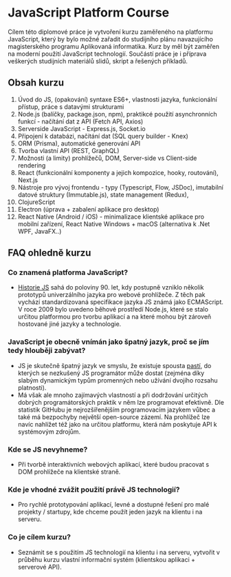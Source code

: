 # JavaScript Platform Course

Cílem této diplomové práce je vytvoření kurzu zaměřeného na platformu JavaScript, který by bylo možné zařadit do studijního plánu navazujícího magisterského programu Aplikovaná informatika. Kurz by měl být zaměřen na moderní použití JavaScript technologií. Součástí práce je i příprava veškerých studijních materiálů slidů, skript a řešených příkladů.

## Obsah kurzu

1. Úvod do JS, (opakování) syntaxe ES6+, vlastnosti jazyka, funkcionální přístup, práce s datavými strukturami
2. Node.js (balíčky, package.json, npm), praktikcé použití asynchronních funkcí - načítání dat z API (Fetch API, Axios)
3. Serverside JavaScript - Express.js, Socket.io
4. Připojení k databázi, načítání dat (SQL query builder - Knex)
5. ORM (Prisma), automatické generování API
6. Tvorba vlastní API (REST, GraphQL)
7. Možnosti (a limity) prohlížečů, DOM, Server-side vs Client-side rendering 
8. React (funkcionální komponenty a jejich kompozice, hooky, routování), Next.js
9. Nástroje pro vývoj frontendu - typy (Typescript, Flow, JSDoc), imutabilní datové struktury (Immutable.js), state management (Redux), 
10. ClojureScript
11. Electron (úprava + zabalení aplikace pro desktop)
12. React Native (Android / iOS) - minimalizace klientské aplikace pro mobilní zařízení, React Native Windows + macOS (alternativa k .Net WPF, JavaFX..)

## FAQ ohledně kurzu


### Co znamená platforma JavaScript?

* [Historie JS](https://youtu.be/Sh6lK57Cuk4) sahá do poloviny 90. let, kdy postupně vzniklo několik prototypů univerzálního jazyka pro webové prohlížeče. Z těch pak vychází standardizovaná specifikace jazyka JS známá jako ECMAScript. V roce 2009 bylo uvedeno běhové prostředí Node.js, které se stalo určitou platformou pro tvorbu aplikací a na které mohou být zároveň hostované jiné jazyky a technologie.

### JavaScript je obecně vnímán jako špatný jazyk, proč se jím tedy hlouběji zabývat?

* JS je skutečně špatný jazyk ve smyslu, že existuje spousta [pastí](https://youtu.be/et8xNAc2ic8), do kterých se nezkušený JS programátor může dostat (zejména díky slabým dynamickým typům promenných nebo užívání dvojího rozsahu platnosti). 
* Má však ale mnoho zajímavých vlastností a při dodržování určitých dobrých programátorských praktik v něm lze programovat efektivně. Dle statistik GitHubu je nejrozšířenějším programovacím jazykem vůbec a také má bezpochyby největší open-source zázemí. Na prohlížeč lze navíc nahlížet též jako na určitou platformu, která nám poskytuje API k systémovým zdrojům.

### Kde se JS nevyhneme?

* Při tvorbě interaktivních webových aplikací, které budou pracovat s DOM prohlížeče na klientské straně.

### Kde je vhodné zvážit použití právě JS technologií?

* Pro rychlé prototypování aplikací, levné a dostupné řešení pro malé projekty / startupy, kde chceme použít jeden jazyk na klientu i na serveru.

### Co je cílem kurzu?

* Seznámit se s použitím JS technologií na klientu i na serveru, vytvořit v průběhu kurzu vlastní informační systém (klientskou aplikaci + serverové API).


